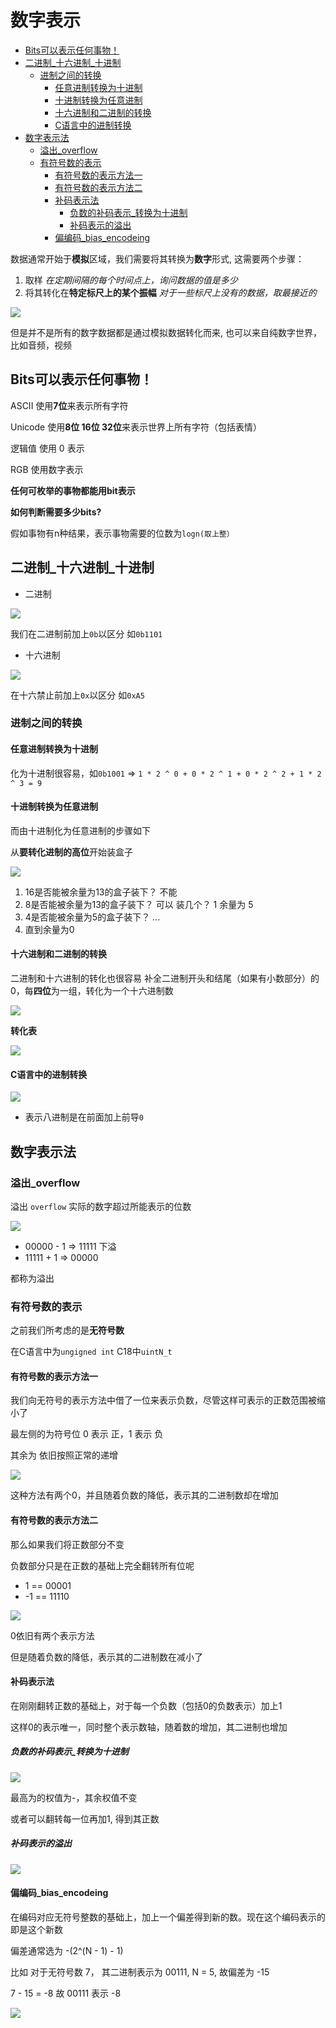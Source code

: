 # 数字表示
 
* [Bits可以表示任何事物！](#Bits可以表示任何事物！)
* [二进制_十六进制_十进制](#二进制_十六进制_十进制)
  * [进制之间的转换](#进制之间的转换)
    * [任意进制转换为十进制](#任意进制转换为十进制)
    * [十进制转换为任意进制](#十进制转换为任意进制)
    * [十六进制和二进制的转换](#十六进制和二进制的转换)
    * [C语言中的进制转换](#C语言中的进制转换)
* [数字表示法](#数字表示法)
  * [溢出_overflow](#溢出_overflow)
  * [有符号数的表示](#有符号数的表示)
    * [有符号数的表示方法一](#有符号数的表示方法一)
    * [有符号数的表示方法二](#有符号数的表示方法二)
    * [补码表示法](#补码表示法)
      * [负数的补码表示_转换为十进制](#负数的补码表示_转换为十进制)
      * [补码表示的溢出](#补码表示的溢出)
    * [偏编码_bias_encodeing](#偏编码_bias_encodeing)

数据通常开始于**模拟**区域，我们需要将其转换为**数字**形式, 这需要两个步骤：

1. 取样 *在定期间隔的每个时间点上，询问数据的值是多少*
2. 将其转化在**特定标尺上的某个振幅** *对于一些标尺上没有的数据，取最接近的*

![](img/16156646.png)

但是并不是所有的数字数据都是通过模拟数据转化而来, 也可以来自纯数字世界，比如音频，视频

## Bits可以表示任何事物！

ASCII 使用**7位**来表示所有字符

Unicode 使用**8位 16位 32位**来表示世界上所有字符（包括表情）

逻辑值 使用 0 表示

RGB 使用数字表示

**任何可枚举的事物都能用bit表示**

**如何判断需要多少bits?**

假如事物有n种结果，表示事物需要的位数为`logn(取上整）`

## 二进制_十六进制_十进制

* 二进制

![](img/7efb4e46.png) 

我们在二进制前加上`0b`以区分 如`0b1101`

* 十六进制

![](img/d6c9c5a6.png)

在十六禁止前加上`0x`以区分 如`0xA5`

### 进制之间的转换

#### 任意进制转换为十进制

化为十进制很容易，如`0b1001` => `1 * 2 ^ 0 + 0 * 2 ^ 1 + 0 * 2 ^ 2 + 1 * 2 ^ 3 = 9`

#### 十进制转换为任意进制

而由十进制化为任意进制的步骤如下

从**要转化进制的高位**开始装盒子

![](img/1e5aa5fc.png)

1. 16是否能被余量为13的盒子装下？ 不能
2. 8是否能被余量为13的盒子装下？ 可以 装几个？ 1 余量为 5
3. 4是否能被余量为5的盒子装下？ ... 
4. 直到余量为0

#### 十六进制和二进制的转换

二进制和十六进制的转化也很容易 补全二进制开头和结尾（如果有小数部分）的0，每**四位**为一组，转化为一个十六进制数

![](img/e697a4c4.png)

**转化表**

![](img/c4939151.png)

#### C语言中的进制转换

![](img/7457b02b.png)

* 表示八进制是在前面加上前导`0`

## 数字表示法

### 溢出_overflow

溢出 `overflow` 实际的数字超过所能表示的位数

![](img/771b8d00.png)

* 00000 - 1 => 11111 下溢
* 11111 + 1 => 00000

都称为溢出

### 有符号数的表示

之前我们所考虑的是**无符号数**

在C语言中为`ungigned int` C18中`uintN_t`

#### 有符号数的表示方法一

我们向无符号的表示方法中借了一位来表示负数，尽管这样可表示的正数范围被缩小了

最左侧的为符号位 0 表示 正，1 表示 负

其余为 依旧按照正常的递增

![](img/ded89190.png)

这种方法有两个0，并且随着负数的降低，表示其的二进制数却在增加

#### 有符号数的表示方法二

那么如果我们将正数部分不变

负数部分只是在正数的基础上完全翻转所有位呢 

* 1 == 00001
* -1 == 11110 

![](img/ba09dd5b.png)

0依旧有两个表示方法

但是随着负数的降低，表示其的二进制数在减小了

#### 补码表示法

在刚刚翻转正数的基础上，对于每一个负数（包括0的负数表示）加上1

这样0的表示唯一，同时整个表示数轴，随着数的增加，其二进制也增加

##### 负数的补码表示_转换为十进制

![](img/8637cae7.png)

最高为的权值为-，其余权值不变

或者可以翻转每一位再加1, 得到其正数

##### 补码表示的溢出

![](img/786c977a.png)

#### 偏编码_bias_encodeing

在编码对应无符号整数的基础上，加上一个偏差得到新的数。现在这个编码表示的即是这个新数

偏差通常选为 -(2^(N - 1) - 1)

比如 对于无符号数 7， 其二进制表示为 00111, N = 5, 故偏差为 -15

7 - 15 = -8 故 00111 表示 -8

![](img/2b36da87.png)
